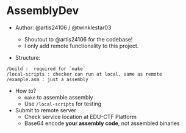 # AssemblyDev
- Author: @artis24106 / @twinklestar03
    - Shoutout to @artis24106 for the codebase!
    - I only add remote functionality to this project.

- Structure:
```
/build :  required for `make`
/local-scripts : checker can run at local, same as remote
/example.asm : just a assembly
```
- How to?
    - `make` to assemble assembly
    - Use `/local-scripts` for testing
- Submit to remote server
    - Check service location at EDU-CTF Platform
    - Base64 encode **your assembly code**, not assembled binaries
